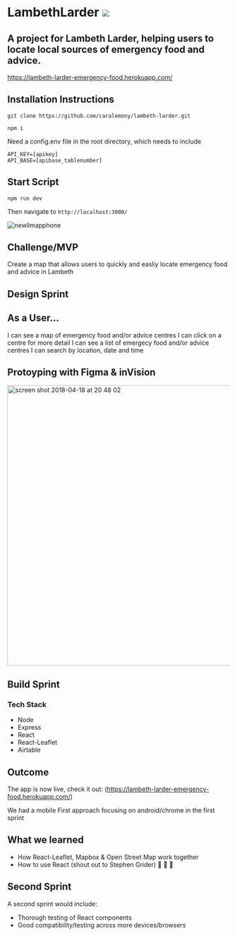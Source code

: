 # LambethLarder ![](https://travis-ci.org/caralemony/lambeth-larder.svg?branch=master)
## A project for Lambeth Larder, helping users to locate local sources of emergency food and advice. ##


https://lambeth-larder-emergency-food.herokuapp.com/


## Installation Instructions

`git clone https://github.com/caralemony/lambeth-larder.git`

`npm i`

Need a config.env file in the root directory, which needs to include

```
API_KEY=[apikey]
API_BASE=[apibase_tablenumber]
```

## Start Script

```
npm run dev
```

Then navigate to `http://localhost:3000/`

![newllmapphone](https://user-images.githubusercontent.com/22034073/38953644-5b1d2250-4347-11e8-8049-543e0a2a6915.gif)

## Challenge/MVP ##

Create a map that allows users to quickly and easliy locate emergency food and advice in Lambeth

## Design Sprint ## 

## As a User... ##

I can see a map of emergency food and/or advice centres
I can click on a centre for more detail
I can see a list of emergecy food and/or advice centres
I can search by location, date and time

## Protoyping with Figma & inVision ##

<img width="635" alt="screen shot 2018-04-18 at 20 48 02" src="https://user-images.githubusercontent.com/22034073/38954595-f621d37a-4349-11e8-86f4-c88d65eb64ab.png">


## Build Sprint ## 

### Tech Stack ###

- Node
- Express
- React
- React-Leaflet
- Airtable


## Outcome ##

The app is now live, check it out: (https://lambeth-larder-emergency-food.herokuapp.com/)

We had a mobile First approach focusing on android/chrome in the first sprint

## What we learned ##

- How React-Leaflet, Mapbox & Open Street Map work together
- How to use React (shout out to Stephen Grider) :tada: :tada: :tada:

## Second Sprint ##

A second sprint would include:

- Thorough testing of React components
- Good compatibility/testing across more devices/browsers



